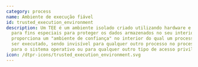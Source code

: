 ```yaml
---
category: process
name: Ambiente de execução fiável
id: trusted_execution_environment
description: Um TEE é um ambiente isolado criado utilizando hardware e software
  para fins especiais para proteger os dados armazenados no seu interior. Um TEE
  proporciona um "ambiente de confiança" no interior do qual um processo pode
  ser executado, sendo invisível para qualquer outro processo no processador,
  para o sistema operativo ou para qualquer outro tipo de acesso privilegiado.
icon: /dtpr-icons/trusted_execution_environment.svg
---
```


